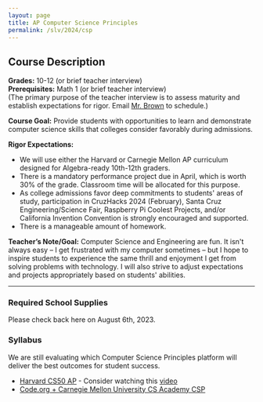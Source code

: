 ```yaml
---
layout: page
title: AP Computer Science Principles
permalink: /slv/2024/csp
---
```

## Course Description

**Grades:** 10-12 (or brief teacher interview)
<br>
**Prerequisites:** Math 1 (or brief teacher interview)
<br>
(The primary purpose of the teacher interview is to assess maturity and establish expectations for rigor. Email [Mr. Brown](mailto:ebrown@slvusd.org) to schedule.)

**Course Goal:** Provide students with opportunities to learn and demonstrate computer science skills that colleges consider favorably during admissions. 

**Rigor Expectations:**
* We will use either the Harvard or Carnegie Mellon AP curriculum designed for Algebra-ready 10th-12th graders.
* There is a mandatory performance project due in April, which is worth 30% of the grade. Classroom time will be allocated for this purpose.
* As college admissions favor deep commitments to students' areas of study, participation in CruzHacks 2024 (February), Santa Cruz Engineering/Science Fair, Raspberry Pi Coolest Projects, and/or California Invention Convention is strongly encouraged and supported.
* There is a manageable amount of homework.

**Teacher’s Note/Goal:** Computer Science and Engineering are fun. It isn't always easy – I get frustrated with my computer sometimes – but I hope to inspire students to experience the same thrill and enjoyment I get from solving problems with technology. I will also strive to adjust expectations and projects appropriately based on students' abilities.

---

### Required School Supplies

Please check back here on August 6th, 2023.

### Syllabus

We are still evaluating which Computer Science Principles platform will deliver the best outcomes for student success.

* [Harvard CS50 AP](https://cs50.harvard.edu/ap/2024/) - Consider watching this [video](https://youtu.be/tZxLMIk_SaY)
* [Code.org + Carnegie Mellon University CS Academy CSP](https://drive.google.com/drive/folders/1H0xDreMoCDCHqKAetrdl1OfsV5Nkg7n5)
